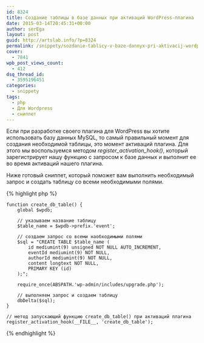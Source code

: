 ```yaml
---
id: 8324
title: Создание таблицы в базе данных при активаций WordPress-плагина
date: 2015-03-14T20:45:31+00:00
author: serEga
layout: post
guid: http://artslab.info/?p=8324
permalink: /snippety/sozdanie-tablicy-v-baze-dannyx-pri-aktivacij-wordpress-plagina/
cover:
  - 7841
wpb_post_views_count:
  - 412
dsq_thread_id:
  - 3595196451
categories:
  - snippety
tags:
  - php
  - Для Wordpress
  - сниппет
---
```

Если при разработке своего плагина для WordPress вы хотите использовать базу данных MySQL, то самый правильный момент для создания необходимой таблицы, это момент активаций плагина. Для этого мы воспользуемся методом _register_activation_hook()_, который зарегистрирует нашу функцию с запросом к базе данных и выполнит ее во время активаций нашего плагина.

Ниже готовый сниппет, который поможет вам выполнить необходимый запрос и создать таблицу со всеми необходимыми полями.

{% highlight php %}

	function create_db_table() {
		global $wpdb;

		// указываем название таблицу
		$table_name = $wpdb->prefix.'event';

		// создаем запрос со всеми наобходимыми полями
		$sql = "CREATE TABLE $table_name (
			id mediumint(9) unsigned NOT NULL AUTO_INCREMENT,
			eventId mediumint(9) NOT NULL,
			authorId mediumint(9) NOT NULL,
			content longtext NOT NULL,
			PRIMARY KEY (id)
		);";

		require_once(ABSPATH.'wp-admin/includes/upgrade.php');

		// выполняем запрос и создаем таблицу
		dbDelta($sql);
	}

	// метод запускающий функцию create_db_table() при активаций плагина
	register_activation_hook(__FILE__, 'create_db_table');

{% endhighlight %}